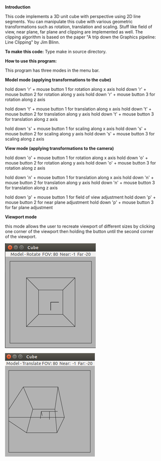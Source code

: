 **Introduction**


This code implements a 3D unit cube with perspective using 2D line segments. You can manipulate this cube with various geometric transformations such as rotation, translation and scaling. Stuff like field of view, near plane, far plane and clipping are implemented as well. The clipping algorithm is based on the paper "A trip down the Graphics pipeline: Line Clipping" by Jim Blinn.

**To make this code:**
Type make in source directory.

**How to use this program:**

This program has three modes in the menu bar.

**Model mode (applying transformations to the cube)**

hold down 'r' + mouse button 1 for rotation along x axis
hold down 'r' + mouse button 2 for rotation along y axis
hold down 'r' + mouse button 3 for rotation along z axis

hold down 't' + mouse button 1 for translation along x axis
hold down 't' + mouse button 2 for translation along y axis
hold down 't' + mouse button 3 for translation along z axis

hold down 's' + mouse button 1 for scaling along x axis
hold down 's' + mouse button 2 for scaling along y axis
hold down 's' + mouse button 3 for scaling along z axis

**View mode (applying transformations to the camera)**

hold down 'o' + mouse button 1 for rotation along x axis
hold down 'o' + mouse button 2 for rotation along y axis
hold down 'o' + mouse button 3 for rotation along z axis

hold down 'n' + mouse button 1 for translation along x axis
hold down 'n' + mouse button 2 for translation along y axis
hold down 'n' + mouse button 3 for translation along z axis

hold down 'p' + mouse button 1 for field of view adjustment
hold down 'p' + mouse button 2 for near plane adjustment
hold down 'p' + mouse button 3 for far plane adjustment

**Viewport mode**

this mode allows the user to recreate viewport of different sizes by clicking one corner of the viewport then holding the button until the second corner of the viewport.

![Alt text](https://github.com/markqian/3D-cube-with-perspective/blob/master/screenshots/screenshot1.png)

![Alt text](https://github.com/markqian/3D-cube-with-perspective/blob/master/screenshots/screenshot2.png)
